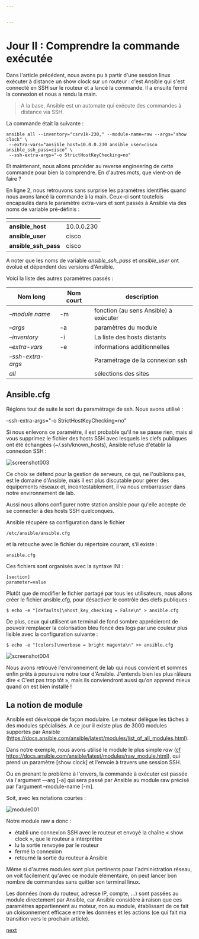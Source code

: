 ```yaml
---


---
```


<h1 id="jour-ii--comprendre-la-commande-exécutée">Jour II : Comprendre la commande exécutée</h1>
<p>Dans l'article précédent, nous avons pu à partir d'une session linux exécuter à distance un show clock sur un routeur : c'est Ansible qui s'est connecté en SSH sur le routeur et a lancé la commande. Il a ensuite fermé la connexion et nous a rendu la main.</p>
<blockquote>
<p>A la base, Ansible est un automate qui exécute des commandes à distance via SSH.</p>
</blockquote>
<p>La commande était la suivante :</p>
<pre><code>ansible all --inventory="csrv1k-230," --module-name=raw --args="show clock" \
 --extra-vars="ansible_host=10.0.0.230 ansible_user=cisco ansible_ssh_pass=cisco" \
 --ssh-extra-args="-o StrictHostKeyChecking=no"
</code></pre>
<p>Et maintenant, nous allons procéder au reverse engineering de cette commande pour bien la comprendre. En d'autres mots, que vient-on de faire ?</p>
<p>En ligne 2, nous retrouvons sans surprise les paramètres identifiés quand nous avons lancé la commande à la main. Ceux-ci sont toutefois encapsulés dans le paramètre extra-vars et sont passés à Ansible via des noms de variable pré-définis :</p>

<table>
<thead>
<tr>
<th></th>
<th></th>
</tr>
</thead>
<tbody>
<tr>
<td><strong>ansible_host</strong></td>
<td>10.0.0.230</td>
</tr>
<tr>
<td><strong>ansible_user</strong></td>
<td>cisco</td>
</tr>
<tr>
<td><strong>ansible_ssh_pass</strong></td>
<td>cisco</td>
</tr>
</tbody>
</table><p>A noter que les noms de variable <em>ansible_ssh_pass</em> et <em>ansible_user</em> ont évolué et dépendent des versions d'Ansible.</p>
<p>Voici la liste des autres paramètres passés :</p>

<table>
<thead>
<tr>
<th><strong>Nom long</strong></th>
<th><strong>Nom court</strong></th>
<th><strong>description</strong></th>
</tr>
</thead>
<tbody>
<tr>
<td><em>–module name</em></td>
<td>-m</td>
<td>fonction (au sens Ansible) à exécuter</td>
</tr>
<tr>
<td><em>–args</em></td>
<td>-a</td>
<td>paramètres du module</td>
</tr>
<tr>
<td><em>–inventory</em></td>
<td>-i</td>
<td>La liste des hosts distants</td>
</tr>
<tr>
<td><em>–extra-vars</em></td>
<td>-e</td>
<td>informations additionnelles</td>
</tr>
<tr>
<td><em>–ssh-extra-args</em></td>
<td></td>
<td>Paramétrage de la connexion ssh</td>
</tr>
<tr>
<td><em>all</em></td>
<td></td>
<td>sélections des sites</td>
</tr>
</tbody>
</table><h2 id="ansible.cfg">Ansible.cfg</h2>
<p>Réglons tout de suite le sort du paramétrage de ssh. Nous avons utilisé :</p>
<p>–ssh-extra-args="-o StrictHostKeyChecking=no"</p>
<p>Si nous enlevons ce paramètre, il est probable qu'il ne se passe rien, mais si vous supprimez le fichier des hosts SSH avec lesquels les clefs publiques ont été échangées (~/.ssh/known_hosts), Ansible refuse d'établir la connexion SSH :</p>
<p><img src="../images/screenshot003.png" alt="screenshot003"></p>
<p>Ce choix se défend pour la gestion de serveurs, ce qui, ne l'oublions pas, est le domaine d'Ansible, mais il est plus discutable pour gérer des équipements réseaux et, incontestablement, il va nous embarrasser dans notre environnement de lab.</p>
<p>Aussi nous allons configurer notre station ansible pour qu'elle accepte de se connecter à des hosts SSH quelconques.</p>
<p>Ansible récupère sa configuration dans le fichier</p>
<pre><code>/etc/ansible/ansible.cfg
</code></pre>
<p>et la retouche avec le fichier du répertoire courant, s'il existe :</p>
<pre><code>ansible.cfg
</code></pre>
<p>Ces fichiers sont organisés avec la syntaxe INI :</p>
<pre><code>[section]
parameter=value
</code></pre>
<p>Plutôt que de modifier le fichier partagé par tous les utilisateurs, nous allons créer le fichier ansible.cfg, pour désactiver le contrôle des clefs publiques :</p>
<pre><code>$ echo -e "[defaults]\nhost_key_checking = False\n" &gt; ansible.cfg
</code></pre>
<p>De plus, ceux qui utilisent un terminal de fond sombre apprécieront de pouvoir remplacer la colorisation bleu foncé des logs par une couleur plus lisible avec la configuration suivante :</p>
<pre><code>$ echo -e "[colors]\nverbose = bright magenta\n" &gt;&gt; ansible.cfg
</code></pre>
<p><img src="../images/screenshot004.png" alt="screenshot004"></p>
<p>Nous avons retrouvé l'environnement de lab qui nous convient et sommes enfin prêts à poursuivre notre tour d'Ansible. J'entends bien les plus râleurs dire « C'est pas trop tôt », mais ils conviendront aussi qu'on apprend mieux quand on est bien installé !</p>
<h2 id="la-notion-de-module">La notion de module</h2>
<p>Ansible est développé de façon modulaire. Le moteur délègue les tâches à des modules spécialisés. A ce jour il existe plus de 3000 modules supportés par Ansible (<a href="https://docs.ansible.com/ansible/latest/modules/list_of_all_modules.html">https://docs.ansible.com/ansible/latest/modules/list_of_all_modules.html</a>).</p>
<p>Dans notre exemple, nous avons utilisé le module le plus simple <em>raw</em> (<a href="https://docs.ansible.com/ansible/latest/modules/raw_module.html">cf https://docs.ansible.com/ansible/latest/modules/raw_module.html</a>), qui prend un paramètre [show clock] et l'envoie à travers une session SSH.</p>
<p>Ou en prenant le problème à l'envers, la commande à exécuter est passée via l'argument –-arg [-a] qui sera passé par Ansible au module raw précisé par l'argument –module-name [-m].</p>
<p>Soit, avec les notations courtes :</p>
<p><img src="../images/module001.png" alt="module001"></p>
<p>Notre module raw a donc :</p>
<ul>
<li>établi une connexion SSH avec le routeur et envoyé la chaîne « show clock », que le routeur a interprétée</li>
<li>lu la sortie renvoyée par le routeur</li>
<li>fermé la connexion</li>
<li>retourné la sortie du routeur à Ansible</li>
</ul>
<p>Même si d'autres modules sont plus pertinents pour l'administration réseau, on voit facilement qu'avec ce module élémentaire, on peut lancer bon nombre de commandes sans quitter son terminal linux.</p>
<p>Les données (nom du routeur, adresse IP, compte, …) sont passées au module directement par Ansible, car Ansible considère à raison que ces paramètres appartiennent au moteur, non au module, établissant de ce fait un cloisonnement efficace entre les données et les actions (ce qui fait ma transition vers le prochain article).</p>
<p><a href="part_03.md">next</a></p>

